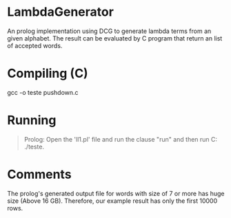 # LambdaGenerator
An prolog implementation using DCG to generate lambda terms from an given alphabet. The result can be evaluated by C program that return an list of accepted words.

# Compiling (C)
gcc -o teste pushdown.c

# Running
> Prolog: Open the 'll1.pl' file and run the clause "run" and then run C: ./teste.

# Comments 
The prolog's generated output file for words with size of 7 or more has huge size (Above 16 GB). Therefore, our example result has only the first 10000 rows.

